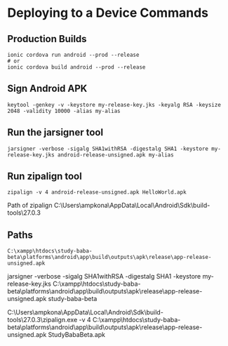 # Deploying to a Device Commands

## Production Builds

```
ionic cordova run android --prod --release
# or
ionic cordova build android --prod --release
```

## Sign Android APK

```
keytool -genkey -v -keystore my-release-key.jks -keyalg RSA -keysize 2048 -validity 10000 -alias my-alias
```

## Run the jarsigner tool

```
jarsigner -verbose -sigalg SHA1withRSA -digestalg SHA1 -keystore my-release-key.jks android-release-unsigned.apk my-alias
```

## Run zipalign tool

```
zipalign -v 4 android-release-unsigned.apk HelloWorld.apk
```

Path of zipalign C:\Users\ampkona\AppData\Local\Android\Sdk\build-tools\27.0.3

## Paths

```
C:\xampp\htdocs\study-baba-beta\platforms\android\app\build\outputs\apk\release\app-release-unsigned.apk
```


jarsigner -verbose -sigalg SHA1withRSA -digestalg SHA1 -keystore my-release-key.jks C:\xampp\htdocs\study-baba-beta\platforms\android\app\build\outputs\apk\release\app-release-unsigned.apk study-baba-beta

C:\Users\ampkona\AppData\Local\Android\Sdk\build-tools\27.0.3\zipalign.exe -v 4 C:\xampp\htdocs\study-baba-beta\platforms\android\app\build\outputs\apk\release\app-release-unsigned.apk StudyBabaBeta.apk

